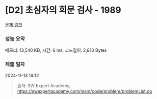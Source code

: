 # [D2] 초심자의 회문 검사 - 1989 

[문제 링크](https://swexpertacademy.com/main/code/problem/problemDetail.do?contestProbId=AV5PyTLqAf4DFAUq) 

### 성능 요약

메모리: 13,540 KB, 시간: 6 ms, 코드길이: 2,810 Bytes

### 제출 일자

2024-11-13 16:12



> 출처: SW Expert Academy, https://swexpertacademy.com/main/code/problem/problemList.do